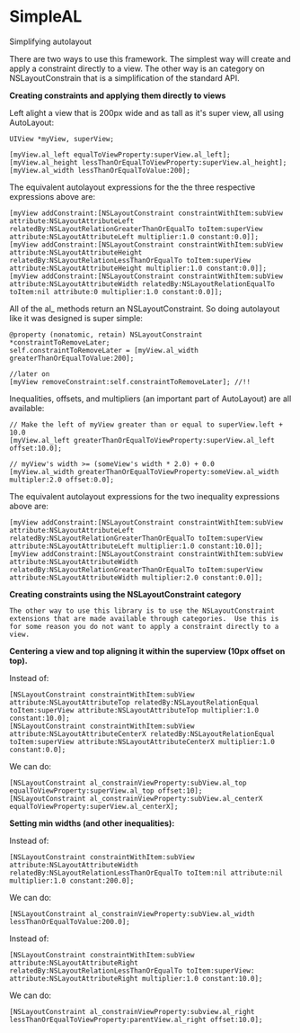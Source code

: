 SimpleAL
========

Simplifying autolayout

There are two ways to use this framework.  The simplest way will create and apply a constraint directly to a view.  The other way is an category on NSLayoutConstrain that is a simplification of the standard API.

**Creating constraints and applying them directly to views**

Left alight a view that is 200px wide and as tall as it's super view, all using AutoLayout:

    UIView *myView, superView;

    [myView.al_left equalToViewProperty:superView.al_left];
    [myView.al_height lessThanOrEqualToViewProperty:superView.al_height];
    [myView.al_width lessThanOrEqualToValue:200];

The equivalent autolayout expressions for the the three respective expressions above are:

    [myView addConstraint:[NSLayoutConstraint constraintWithItem:subView attribute:NSLayoutAttributeLeft relatedBy:NSLayoutRelationGreaterThanOrEqualTo toItem:superView attribute:NSLayoutAttributeLeft multiplier:1.0 constant:0.0]];
    [myView addConstraint:[NSLayoutConstraint constraintWithItem:subView attribute:NSLayoutAttributeHeight relatedBy:NSLayoutRelationLessThanOrEqualTo toItem:superView attribute:NSLayoutAttributeHeight multiplier:1.0 constant:0.0]];
    [myView addConstraint:[NSLayoutConstraint constraintWithItem:subView attribute:NSLayoutAttributeWidth relatedBy:NSLayoutRelationEqualTo toItem:nil attribute:0 multiplier:1.0 constant:0.0]];

All of the al_ methods return an NSLayoutConstraint.  So doing autolayout like it was designed is super simple:

    @property (nonatomic, retain) NSLayoutConstraint *constraintToRemoveLater;
    self.constraintToRemoveLater = [myView.al_width greaterThanOrEqualToValue:200];

    //later on
    [myView removeConstraint:self.constraintToRemoveLater]; //!!

Inequalities, offsets, and multipliers (an important part of AutoLayout) are all available:

    // Make the left of myView greater than or equal to superView.left + 10.0
    [myView.al_left greaterThanOrEqualToViewProperty:superView.al_left offset:10.0];

    // myView's width >= (someView's width * 2.0) + 0.0
    [myView.al_width greaterThanOrEqualToViewProperty:someView.al_width multipler:2.0 offset:0.0];

The equivalent autolayout expressions for the two inequality expressions above are:

    [myView addConstraint:[NSLayoutConstraint constraintWithItem:subView attribute:NSLayoutAttributeLeft relatedBy:NSLayoutRelationGreaterThanOrEqualTo toItem:superView attribute:NSLayoutAttributeLeft multiplier:1.0 constant:10.0]];
    [myView addConstraint:[NSLayoutConstraint constraintWithItem:subView attribute:NSLayoutAttributeWidth relatedBy:NSLayoutRelationGreaterThanOrEqualTo toItem:superView attribute:NSLayoutAttributeWidth multiplier:2.0 constant:0.0]];

**Creating constraints using the NSLayoutConstraint category**

    The other way to use this library is to use the NSLayoutConstraint extensions that are made available through categories.  Use this is for some reason you do not want to apply a constraint directly to a view.

**Centering a view and top aligning it within the superview (10px offset on top).**

Instead of:

    [NSLayoutConstraint constraintWithItem:subView attribute:NSLayoutAttributeTop relatedBy:NSLayoutRelationEqual toItem:superView attribute:NSLayoutAttributeTop multiplier:1.0 constant:10.0];
    [NSLayoutConstraint constraintWithItem:subView attribute:NSLayoutAttributeCenterX relatedBy:NSLayoutRelationEqual toItem:superView attribute:NSLayoutAttributeCenterX multiplier:1.0 constant:0.0];

We can do:

    [NSLayoutConstraint al_constrainViewProperty:subView.al_top equalToViewProperty:superView.al_top offset:10];
    [NSLayoutConstraint al_constrainViewProperty:subView.al_centerX equalToViewProperty:superView.al_centerX];

**Setting min widths (and other inequalities):**

Instead of:

    [NSLayoutConstraint constraintWithItem:subView attribute:NSLayoutAttributeWidth relatedBy:NSLayoutRelationLessThanOrEqualTo toItem:nil attribute:nil multiplier:1.0 constant:200.0];

We can do:

    [NSLayoutConstraint al_constrainViewProperty:subView.al_width lessThanOrEqualToValue:200.0];

Instead of:

    [NSLayoutConstraint constraintWithItem:subView attribute:NSLayoutAttributeRight relatedBy:NSLayoutRelationLessThanOrEqualTo toItem:superView: attribute:NSLayoutAttributeRight multiplier:1.0 constant:10.0];

We can do:

    [NSLayoutConstraint al_constrainViewProperty:subview.al_right lessThanOrEqualToViewProperty:parentView.al_right offset:10.0];

